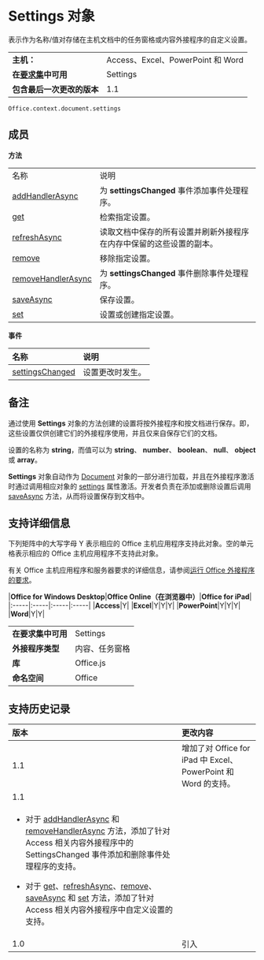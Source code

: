
# Settings 对象
表示作为名称/值对存储在主机文档中的任务窗格或内容外接程序的自定义设置。

|||
|:-----|:-----|
|**主机：**|Access、Excel、PowerPoint 和 Word|
|**在[要求集](../../docs/overview/specify-office-hosts-and-api-requirements.md)中可用**|Settings|
|**包含最后一次更改的版本**|1.1|

```
Office.context.document.settings
```


## 成员


**方法**

|||
|:-----|:-----|
|名称|说明|
|[addHandlerAsync](../../reference/shared/settings.addhandlerasync.md)|为  **settingsChanged** 事件添加事件处理程序。|
|[get](../../reference/shared/settings.get.md)|检索指定设置。|
|[refreshAsync](../../reference/shared/settings.refreshasync.md)|读取文档中保存的所有设置并刷新外接程序在内存中保留的这些设置的副本。|
|[remove](../../reference/shared/settings.remove.md)|移除指定设置。|
|[removeHandlerAsync](../../reference/shared/settings.removehandlerasync.md)|为  **settingsChanged** 事件删除事件处理程序。|
|[saveAsync](../../reference/shared/settings.saveasync.md)|保存设置。|
|[set](../../reference/shared/settings.set.md)|设置或创建指定设置。|

**事件**


|**名称**|**说明**|
|:-----|:-----|
|[settingsChanged](../../reference/shared/settings.settingschangedevent.md)|设置更改时发生。|

## 备注

通过使用  **Settings** 对象的方法创建的设置将按外接程序和按文档进行保存。即，这些设置仅供创建它们的外接程序使用，并且仅来自保存它们的文档。

设置的名称为  **string**，而值可以为 **string**、 **number**、 **boolean**、 **null**、 **object** 或 **array**。

**Settings** 对象自动作为 [Document](../../reference/shared/document.md) 对象的一部分进行加载，并且在外接程序激活时通过调用相应对象的 [settings](../../reference/shared/document.settings.md) 属性激活。开发者负责在添加或删除设置后调用 [saveAsync](../../reference/shared/settings.saveasync.md) 方法，从而将设置保存到文档中。


## 支持详细信息


下列矩阵中的大写字母 Y 表示相应的 Office 主机应用程序支持此对象。空的单元格表示相应的 Office 主机应用程序不支持此对象。

有关 Office 主机应用程序和服务器要求的详细信息，请参阅[运行 Office 外接程序的要求](../../docs/overview/requirements-for-running-office-add-ins.md)。


|**Office for Windows Desktop**|**Office Online（在浏览器中）**|**Office for iPad**|
|:-----|:-----|:-----|:-----|
|**Access**|Y|
|**Excel**|Y|Y|Y|
|**PowerPoint**|Y|Y|Y|
|**Word**|Y|Y|

|||
|:-----|:-----|
|**在要求集中可用**|Settings|
|**外接程序类型**|内容、任务窗格|
|**库**|Office.js|
|**命名空间**|Office|

## 支持历史记录




|**版本**|**更改内容**|
|:-----|:-----|
|1.1|增加了对 Office for iPad 中 Excel、PowerPoint 和 Word 的支持。|
|1.1|
<ul xmlns:xlink="http://www.w3.org/1999/xlink" xmlns:mtps="http://msdn2.microsoft.com/mtps" xmlns:MSHelp="http://msdn.microsoft.com/mshelp" xmlns:mshelp="http://msdn.microsoft.com/mshelp" xmlns:ddue="http://ddue.schemas.microsoft.com/authoring/2003/5" xmlns:msxsl="urn:schemas-microsoft-com:xslt"><li><p>对于 <a href="7c4780cf-a779-4ac9-a362-c0bacae64a96.htm">addHandlerAsync</a> 和 <a href="735a255b-2a86-4b43-b1fa-e2a305815615.htm">removeHandlerAsync</a> 方法，添加了针对 Access 相关内容外接程序中的 <span class="keyword">SettingsChanged</span> 事件添加和删除事件处理程序的支持。 </p></li><li><p>对于  <a href="aeac06dd-994e-4235-b208-1bd117395296.htm">get</a>、<a href="53a52c47-24b4-4d2d-b840-fe1b242cd795.htm">refreshAsync</a>、<a href="a92446bf-de65-45bd-8412-36ea8e77c5a2.htm">remove</a>、<a href="7147c221-937c-477c-98a6-f59d6200c27b.htm">saveAsync</a> 和 <a href="4e2c9758-953e-41e8-aca6-d8daf764a584.htm">set</a> 方法，添加了针对 Access 相关内容外接程序中自定义设置的支持。</p></li></ul>|
|1.0|引入|

